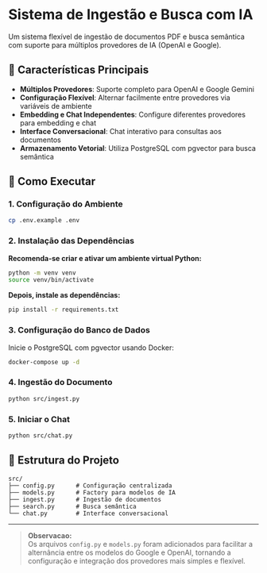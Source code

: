# Sistema de Ingestão e Busca com IA

Um sistema flexível de ingestão de documentos PDF e busca semântica com suporte para múltiplos provedores de IA (OpenAI e Google).

## 🌟 Características Principais

- **Múltiplos Provedores**: Suporte completo para OpenAI e Google Gemini
- **Configuração Flexível**: Alternar facilmente entre provedores via variáveis de ambiente
- **Embedding e Chat Independentes**: Configure diferentes provedores para embedding e chat
- **Interface Conversacional**: Chat interativo para consultas aos documentos
- **Armazenamento Vetorial**: Utiliza PostgreSQL com pgvector para busca semântica

## 🚀 Como Executar

### 1. Configuração do Ambiente
```bash
cp .env.example .env
```
### 2. Instalação das Dependências

**Recomenda-se criar e ativar um ambiente virtual Python:**

```bash
python -m venv venv
source venv/bin/activate   
```

**Depois, instale as dependências:**

```bash
pip install -r requirements.txt
```

### 3. Configuração do Banco de Dados

Inicie o PostgreSQL com pgvector usando Docker:

```bash
docker-compose up -d
```

### 4. Ingestão do Documento

```bash
python src/ingest.py
```

### 5. Iniciar o Chat

```bash
python src/chat.py
```

## 📁 Estrutura do Projeto

```
src/
├── config.py      # Configuração centralizada
├── models.py      # Factory para modelos de IA
├── ingest.py      # Ingestão de documentos
├── search.py      # Busca semântica
└── chat.py        # Interface conversacional
```

---

> **Observacao:**  
> Os arquivos `config.py` e `models.py` foram adicionados para facilitar a alternância entre os modelos do Google e OpenAI, tornando a configuração e integração dos provedores mais simples e flexível.

